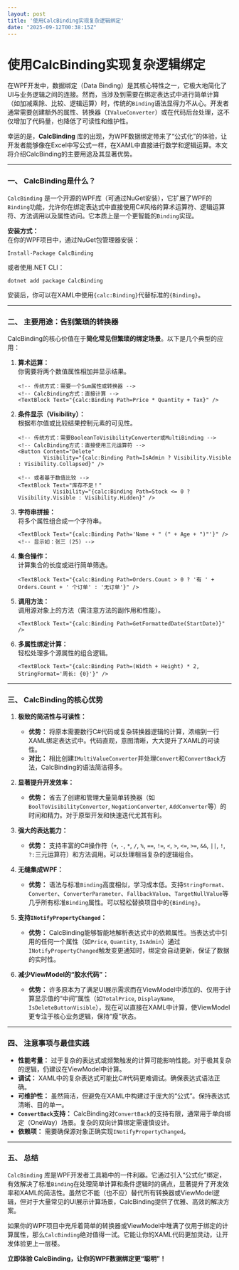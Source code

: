 ```yaml
---
layout: post
title: '使用CalcBinding实现复杂逻辑绑定'
date: "2025-09-12T00:38:15Z"
---
```

使用CalcBinding实现复杂逻辑绑定
=====================

在WPF开发中，数据绑定（Data Binding）是其核心特性之一，它极大地简化了UI与业务逻辑之间的连接。然而，当涉及到需要在绑定表达式中进行简单计算（如加减乘除、比较、逻辑运算）时，传统的`Binding`语法显得力不从心。开发者通常需要创建额外的属性、转换器（`IValueConverter`）或在代码后台处理，这不仅增加了代码量，也降低了可读性和维护性。

幸运的是，**CalcBinding** 库的出现，为WPF数据绑定带来了“公式化”的体验，让开发者能够像在Excel中写公式一样，在XAML中直接进行数学和逻辑运算。本文将介绍CalcBinding的主要用途及其显著优势。

* * *

### **一、 CalcBinding是什么？**

`CalcBinding` 是一个开源的WPF库（可通过NuGet安装），它扩展了WPF的`Binding`功能，允许你在绑定表达式中直接使用C#风格的算术运算符、逻辑运算符、方法调用以及属性访问。它本质上是一个更智能的`Binding`实现。

**安装方式：**  
在你的WPF项目中，通过NuGet包管理器安装：

    Install-Package CalcBinding
    

或者使用.NET CLI：

    dotnet add package CalcBinding
    

安装后，你可以在XAML中使用`{calc:Binding}`代替标准的`{Binding}`。

* * *

### **二、 主要用途：告别繁琐的转换器**

CalcBinding的核心价值在于**简化常见但繁琐的绑定场景**。以下是几个典型的应用：

1.  **算术运算：**  
    你需要将两个数值属性相加并显示结果。
    
        <!-- 传统方式：需要一个Sum属性或转换器 -->
        <!-- CalcBinding方式：直接计算 -->
        <TextBlock Text="{calc:Binding Path=Price * Quantity + Tax}" />
        
    
2.  **条件显示（Visibility）：**  
    根据布尔值或比较结果控制元素的可见性。
    
        <!-- 传统方式：需要BooleanToVisibilityConverter或MultiBinding -->
        <!-- CalcBinding方式：直接使用三元运算符 -->
        <Button Content="Delete" 
                Visibility="{calc:Binding Path=IsAdmin ? Visibility.Visible : Visibility.Collapsed}" />
        
        <!-- 或者基于数值比较 -->
        <TextBlock Text="库存不足！" 
                   Visibility="{calc:Binding Path=Stock <= 0 ? Visibility.Visible : Visibility.Hidden}" />
        
    
3.  **字符串拼接：**  
    将多个属性组合成一个字符串。
    
        <TextBlock Text="{calc:Binding Path='Name + " (" + Age + ")"'}" />
        <!-- 显示如：张三 (25) -->
        
    
4.  **集合操作：**  
    计算集合的长度或进行简单筛选。
    
        <TextBlock Text="{calc:Binding Path=Orders.Count > 0 ? '有 ' + Orders.Count + ' 个订单' : '无订单'}" />
        
    
5.  **调用方法：**  
    调用源对象上的方法（需注意方法的副作用和性能）。
    
        <TextBlock Text="{calc:Binding Path=GetFormattedDate(StartDate)}" />
        
    
6.  **多属性绑定计算：**  
    轻松处理多个源属性的组合逻辑。
    
        <TextBlock Text="{calc:Binding Path=(Width + Height) * 2, StringFormat='周长: {0}'}" />
        
    

* * *

### **三、 CalcBinding的核心优势**

1.  **极致的简洁性与可读性：**
    
    *   **优势：** 将原本需要数行C#代码或复杂转换器逻辑的计算，浓缩到一行XAML绑定表达式中。代码直观，意图清晰，大大提升了XAML的可读性。
    *   **对比：** 相比创建`IMultiValueConverter`并处理`Convert`和`ConvertBack`方法，CalcBinding的语法简洁得多。
2.  **显著提升开发效率：**
    
    *   **优势：** 省去了创建和管理大量简单转换器（如`BoolToVisibilityConverter`, `NegationConverter`, `AddConverter`等）的时间和精力。对于原型开发和快速迭代尤其有利。
3.  **强大的表达能力：**
    
    *   **优势：** 支持丰富的C#操作符（`+`, `-`, `*`, `/`, `%`, `==`, `!=`, `<`, `>`, `<=`, `>=`, `&&`, `||`, `!`, `?:`三元运算符）和方法调用。可以处理相当复杂的逻辑组合。
4.  **无缝集成WPF：**
    
    *   **优势：** 语法与标准`Binding`高度相似，学习成本低。支持`StringFormat`、`Converter`、`ConverterParameter`、`FallbackValue`、`TargetNullValue`等几乎所有标准`Binding`属性。可以轻松替换项目中的`{Binding}`。
5.  **支持`INotifyPropertyChanged`：**
    
    *   **优势：** CalcBinding能够智能地解析表达式中的依赖属性。当表达式中引用的任何一个属性（如`Price`, `Quantity`, `IsAdmin`）通过`INotifyPropertyChanged`触发变更通知时，绑定会自动更新，保证了数据的实时性。
6.  **减少ViewModel的“胶水代码”：**
    
    *   **优势：** 许多原本为了满足UI展示需求而在ViewModel中添加的、仅用于计算显示值的“中间”属性（如`TotalPrice`, `DisplayName`, `IsDeleteButtonVisible`），现在可以直接在XAML中计算，使ViewModel更专注于核心业务逻辑，保持“瘦”状态。

* * *

### **四、 注意事项与最佳实践**

*   **性能考量：** 过于复杂的表达式或频繁触发的计算可能影响性能。对于极其复杂的逻辑，仍建议在ViewModel中计算。
*   **调试：** XAML中的复杂表达式可能比C#代码更难调试。确保表达式语法正确。
*   **可维护性：** 虽然简洁，但避免在XAML中构建过于庞大的“公式”。保持表达式清晰、目的单一。
*   **`ConvertBack`支持：** CalcBinding对`ConvertBack`的支持有限，通常用于单向绑定（OneWay）场景。复杂的双向计算绑定需谨慎设计。
*   **依赖项：** 需要确保源对象正确实现`INotifyPropertyChanged`。

* * *

### **五、 总结**

`CalcBinding` 库是WPF开发者工具箱中的一件利器。它通过引入“公式化”绑定，有效解决了标准`Binding`在处理简单计算和条件逻辑时的痛点，显著提升了开发效率和XAML的简洁性。虽然它不能（也不应）替代所有转换器或ViewModel逻辑，但对于大量常见的UI展示计算场景，CalcBinding提供了优雅、高效的解决方案。

如果你的WPF项目中充斥着简单的转换器或ViewModel中堆满了仅用于绑定的计算属性，那么`CalcBinding`绝对值得一试。它能让你的XAML代码更加灵动，让开发体验更上一层楼。

**立即体验 CalcBinding，让你的WPF数据绑定更“聪明”！**